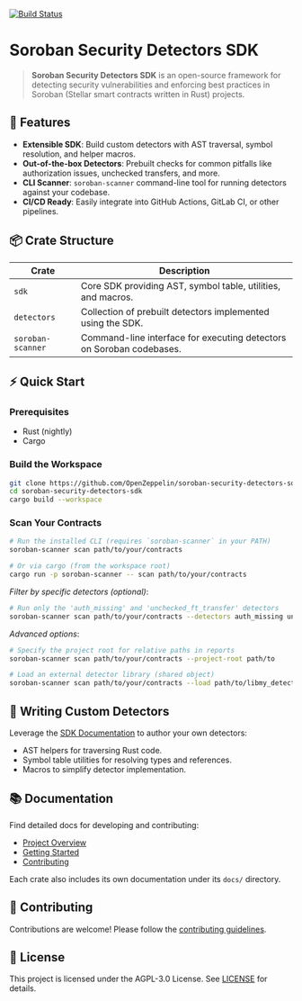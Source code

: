 [![Build Status](https://github.com/OpenZeppelin/soroban-security-detectors-sdk/actions/workflows/build.yml/badge.svg)](https://github.com/OpenZeppelin/soroban-security-detectors-sdk/actions/workflows/build.yml)

# Soroban Security Detectors SDK

> **Soroban Security Detectors SDK** is an open-source framework for detecting security vulnerabilities and enforcing best practices in Soroban (Stellar smart contracts written in Rust) projects.

## 🚀 Features

- **Extensible SDK**: Build custom detectors with AST traversal, symbol resolution, and helper macros.
- **Out-of-the-box Detectors**: Prebuilt checks for common pitfalls like authorization issues, unchecked transfers, and more.
- **CLI Scanner**: `soroban-scanner` command-line tool for running detectors against your codebase.
- **CI/CD Ready**: Easily integrate into GitHub Actions, GitLab CI, or other pipelines.

## 📦 Crate Structure

| Crate              | Description                                                             |
| ------------------ | ----------------------------------------------------------------------- |
| `sdk`              | Core SDK providing AST, symbol table, utilities, and macros.            |
| `detectors`        | Collection of prebuilt detectors implemented using the SDK.             |
| `soroban-scanner`  | Command-line interface for executing detectors on Soroban codebases.    |

## ⚡ Quick Start

### Prerequisites

- Rust (nightly)
- Cargo

### Build the Workspace

```bash
git clone https://github.com/OpenZeppelin/soroban-security-detectors-sdk.git
cd soroban-security-detectors-sdk
cargo build --workspace
```

### Scan Your Contracts

```bash
# Run the installed CLI (requires `soroban-scanner` in your PATH)
soroban-scanner scan path/to/your/contracts

# Or via cargo (from the workspace root)
cargo run -p soroban-scanner -- scan path/to/your/contracts
```

_Filter by specific detectors (optional)_: 

```bash
# Run only the 'auth_missing' and 'unchecked_ft_transfer' detectors
soroban-scanner scan path/to/your/contracts --detectors auth_missing unchecked_ft_transfer
```

_Advanced options_:

```bash
# Specify the project root for relative paths in reports
soroban-scanner scan path/to/your/contracts --project-root path/to

# Load an external detector library (shared object)
soroban-scanner scan path/to/your/contracts --load path/to/libmy_detector.so
```

## 📝 Writing Custom Detectors

Leverage the [SDK Documentation](docs/overview.md) to author your own detectors:

- AST helpers for traversing Rust code.
- Symbol table utilities for resolving types and references.
- Macros to simplify detector implementation.

## 📚 Documentation

Find detailed docs for developing and contributing:

- [Project Overview](docs/overview.md)
- [Getting Started](docs/getting_started.md)
- [Contributing](docs/contributing.md)

Each crate also includes its own documentation under its `docs/` directory.

## 🤝 Contributing

Contributions are welcome! Please follow the [contributing guidelines](docs/contributing.md).

## 📄 License

This project is licensed under the AGPL-3.0 License. See [LICENSE](LICENSE) for details.
